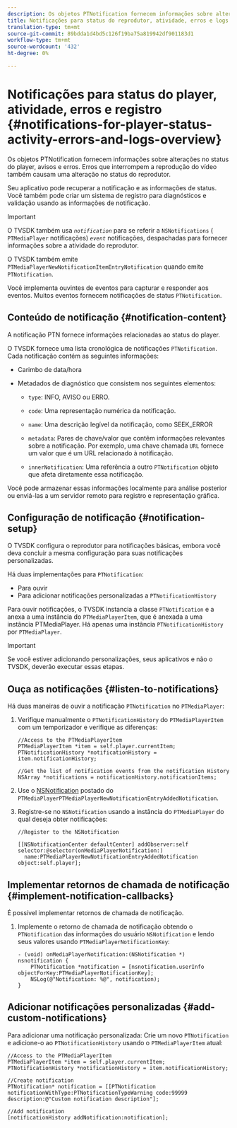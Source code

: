 ```yaml
---
description: Os objetos PTNotification fornecem informações sobre alterações no status do player, avisos e erros. Erros que interrompem a reprodução do vídeo também causam uma alteração no status do reprodutor.
title: Notificações para status do reprodutor, atividade, erros e logs
translation-type: tm+mt
source-git-commit: 89bdda1d4bd5c126f19ba75a819942df901183d1
workflow-type: tm+mt
source-wordcount: '432'
ht-degree: 0%

---
```



# Notificações para status do player, atividade, erros e registro {#notifications-for-player-status-activity-errors-and-logs-overview}

Os objetos PTNotification fornecem informações sobre alterações no status do player, avisos e erros. Erros que interrompem a reprodução do vídeo também causam uma alteração no status do reprodutor.

Seu aplicativo pode recuperar a notificação e as informações de status. Você também pode criar um sistema de registro para diagnósticos e validação usando as informações de notificação.

>[!IMPORTANT]
>
>O TVSDK também usa *`notification`* para se referir a `NSNotifications` ( `PTMediaPlayer` notificações) *`event`* notificações, despachadas para fornecer informações sobre a atividade do reprodutor.

O TVSDK também emite `PTMediaPlayerNewNotificationItemEntryNotification` quando emite `PTNotification`.

Você implementa ouvintes de eventos para capturar e responder aos eventos. Muitos eventos fornecem notificações de status `PTNotification`.

## Conteúdo de notificação {#notification-content}

A notificação PTN fornece informações relacionadas ao status do player.

O TVSDK fornece uma lista cronológica de notificações `PTNotification`. Cada notificação contém as seguintes informações:

* Carimbo de data/hora
* Metadados de diagnóstico que consistem nos seguintes elementos:

   * `type`: INFO, AVISO ou ERRO.
   * `code`: Uma representação numérica da notificação.
   * `name`: Uma descrição legível da notificação, como SEEK_ERROR
   * `metadata`: Pares de chave/valor que contêm informações relevantes sobre a notificação. Por exemplo, uma chave chamada `URL` fornece um valor que é um URL relacionado à notificação.

   * `innerNotification`: Uma referência a outro  `PTNotification` objeto que afeta diretamente essa notificação.

Você pode armazenar essas informações localmente para análise posterior ou enviá-las a um servidor remoto para registro e representação gráfica.

## Configuração de notificação {#notification-setup}

O TVSDK configura o reprodutor para notificações básicas, embora você deva concluir a mesma configuração para suas notificações personalizadas.

Há duas implementações para `PTNotification`:

* Para ouvir
* Para adicionar notificações personalizadas a `PTNotificationHistory`

Para ouvir notificações, o TVSDK instancia a classe `PTNotification` e a anexa a uma instância do `PTMediaPlayerItem`, que é anexada a uma instância PTMediaPlayer. Há apenas uma instância `PTNotificationHistory` por `PTMediaPlayer`.

>[!IMPORTANT]
>
>Se você estiver adicionando personalizações, seus aplicativos e não o TVSDK, deverão executar essas etapas.

## Ouça as notificações {#listen-to-notifications}

Há duas maneiras de ouvir a notificação `PTNotification` no `PTMediaPlayer`:

1. Verifique manualmente o `PTNotificationHistory` do `PTMediaPlayerItem` com um temporizador e verifique as diferenças:

   ```
   //Access to the PTMediaPlayerItem  
   PTMediaPlayerItem *item = self.player.currentItem; 
   PTNotificationHistory *notificationHistory = item.notificationHistory; 
   
   //Get the list of notification events from the notification History  
   NSArray *notifications = notificationHistory.notificationItems;
   ```

1. Use o [NSNotification](https://developer.apple.com/library/mac/%23documentation/Cocoa/Reference/Foundation/Classes/NSNotification_Class/Reference/Reference.html) postado do `PTMediaPlayerPTMediaPlayerNewNotificationEntryAddedNotification`.
1. Registre-se no `NSNotification` usando a instância do `PTMediaPlayer` do qual deseja obter notificações:

   ```
   //Register to the NSNotification 
   
   [[NSNotificationCenter defaultCenter] addObserver:self selector:@selector(onMediaPlayerNotification:)  
     name:PTMediaPlayerNewNotificationEntryAddedNotification object:self.player];
   ```

## Implementar retornos de chamada de notificação {#implement-notification-callbacks}

É possível implementar retornos de chamada de notificação.

1. Implemente o retorno de chamada de notificação obtendo o `PTNotification` das informações do usuário `NSNotification` e lendo seus valores usando `PTMediaPlayerNotificationKey`:

   ```
   - (void) onMediaPlayerNotification:(NSNotification *) nsnotification { 
       PTNotification *notification = [nsnotification.userInfo objectForKey:PTMediaPlayerNotificationKey]; 
       NSLog(@"Notification: %@", notification); 
   }
   ```

## Adicionar notificações personalizadas {#add-custom-notifications}

Para adicionar uma notificação personalizada:
Crie um novo `PTNotification` e adicione-o ao `PTNotificationHistory` usando o `PTMediaPlayerItem` atual:

```
//Access to the PTMediaPlayerItem  
PTMediaPlayerItem *item = self.player.currentItem; 
PTNotificationHistory *notificationHistory = item.notificationHistory; 
 
//Create notification 
PTNotification* notification = [[PTNotification notificationWithType:PTNotificationTypeWarning code:99999 description:@"Custom notification description"]; 
 
//Add notification 
[notificationHistory addNotification:notification];
```
